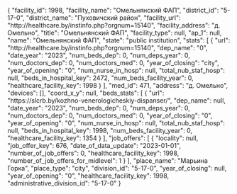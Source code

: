 {
    "facility_id": 1998,
    "facility_name": "Омельнянский ФАП",
    "district_id": "5-17-0",
    "district_name": "Пуховичский район",
    "facility_url": "http:\/\/healthcare.by\/instinfo.php?orgnum=15140",
    "facility_address": "д. Омельно",
    "title": "Омельнянский ФАП",
    "facility_type": null,
    "ap_1": null,
    "name": "Омельнянский ФАП",
    "state": "public institution",
    "stats": [
        {
            "url": "http:\/\/healthcare.by\/instinfo.php?orgnum=15140",
            "dep_name": "0",
            "date_year": "2023",
            "num_beds_dep": 0,
            "num_deps_year": 0,
            "num_doctors_dep": 0,
            "num_doctors_med": 0,
            "year_of_closing": "city",
            "year_of_opening": "0",
            "num_nurse_in_hosp": null,
            "total_nub_staf_hosp": null,
            "beds_in_hospital_key": 2472,
            "num_beds_facility_year": 0,
            "healthcare_facility_key": 1998
        }
    ],
    "med_id": 471,
    "address": "д. Омельно",
    "devices": [],
    "coord_x_y": null,
    "beds_stats": [
        {
            "url": "https:\/\/slcrb.by\/kozhno-venerologicheskiy-dispanser\/",
            "dep_name": null,
            "date_year": "2023",
            "num_beds_dep": 0,
            "num_deps_year": 0,
            "num_doctors_dep": 0,
            "num_doctors_med": 0,
            "year_of_closing": "0",
            "year_of_opening": "0",
            "num_nurse_in_hosp": null,
            "total_nub_staf_hosp": null,
            "beds_in_hospital_key": 1998,
            "num_beds_facility_year": 0,
            "healthcare_facility_key": 1354
        }
    ],
    "job_offers": [
        {
            "locality": null,
            "job_offer_key": 676,
            "date_of_data_update": "2023-01-01",
            "number_of_job_offers": 0,
            "healthcare_facility_key": 1998,
            "number_of_job_offers_for_midlevel": 1
        }
    ],
    "place_name": "Марьина Горка",
    "place_type": "city",
    "division_id": "5-17-0",
    "year_of_closing": null,
    "year_of_opening": "0",
    "healthcare_facility_key": 1998,
    "administrative_division_id": "5-17-0"
}